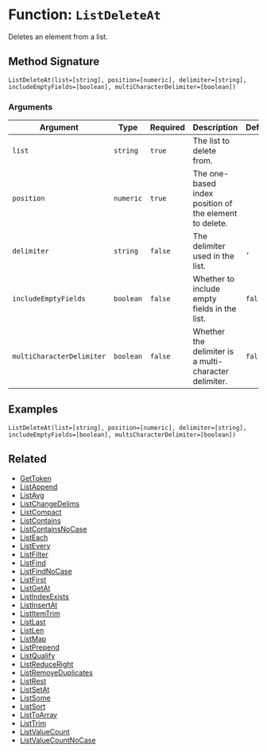 [comment]: # (Note: This documentation is generated dynamically in the build process.  To modify the contents, change the javadoc on the _invoke method of the BIF class)

# Function: `ListDeleteAt`

Deletes an element from a list.

## Method Signature
```
ListDeleteAt(list=[string], position=[numeric], delimiter=[string], includeEmptyFields=[boolean], multiCharacterDelimiter=[boolean])
```
### Arguments

| Argument | Type | Required | Description | Default |
|----------|------|----------|-------------|---------|
| `list` | `string` | `true` | The list to delete from. |  |
| `position` | `numeric` | `true` | The one-based index position of the element to delete. |  |
| `delimiter` | `string` | `false` | The delimiter used in the list. | `,` |
| `includeEmptyFields` | `boolean` | `false` | Whether to include empty fields in the list. | `false` |
| `multiCharacterDelimiter` | `boolean` | `false` | Whether the delimiter is a multi-character delimiter. | `false` |

## Examples

```
ListDeleteAt(list=[string], position=[numeric], delimiter=[string], includeEmptyFields=[boolean], multiCharacterDelimiter=[boolean])
```

## Related
  * [GetToken](./GetToken.md)
  * [ListAppend](./ListAppend.md)
  * [ListAvg](./ListAvg.md)
  * [ListChangeDelims](./ListChangeDelims.md)
  * [ListCompact](./ListCompact.md)
  * [ListContains](./ListContains.md)
  * [ListContainsNoCase](./ListContainsNoCase.md)
  * [ListEach](./ListEach.md)
  * [ListEvery](./ListEvery.md)
  * [ListFilter](./ListFilter.md)
  * [ListFind](./ListFind.md)
  * [ListFindNoCase](./ListFindNoCase.md)
  * [ListFirst](./ListFirst.md)
  * [ListGetAt](./ListGetAt.md)
  * [ListIndexExists](./ListIndexExists.md)
  * [ListInsertAt](./ListInsertAt.md)
  * [ListItemTrim](./ListItemTrim.md)
  * [ListLast](./ListLast.md)
  * [ListLen](./ListLen.md)
  * [ListMap](./ListMap.md)
  * [ListPrepend](./ListPrepend.md)
  * [ListQualify](./ListQualify.md)
  * [ListReduceRight](./ListReduceRight.md)
  * [ListRemoveDuplicates](./ListRemoveDuplicates.md)
  * [ListRest](./ListRest.md)
  * [ListSetAt](./ListSetAt.md)
  * [ListSome](./ListSome.md)
  * [ListSort](./ListSort.md)
  * [ListToArray](./ListToArray.md)
  * [ListTrim](./ListTrim.md)
  * [ListValueCount](./ListValueCount.md)
  * [ListValueCountNoCase](./ListValueCountNoCase.md)
